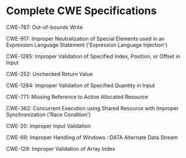 

# Complete CWE Specifications

CWE-787: Out-of-bounds Write

CWE-917: Improper Neutralization of Special Elements used in an Expression Language Statement ('Expression Language Injection')

CWE-1285: Improper Validation of Specified Index, Position, or Offset in Input

CWE-252: Unchecked Return Value

CWE-1284: Improper Validation of Specified Quantity in Input

CWE-771: Missing Reference to Active Allocated Resource

CWE-362: Concurrent Execution using Shared Resource with Improper Synchronization ('Race Condition')

CWE-20: Improper Input Validation

CWE-69: Improper Handling of Windows ::DATA Alternate Data Stream

CWE-129: Improper Validation of Array Index